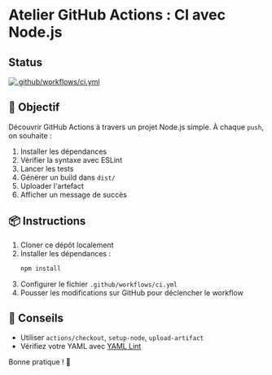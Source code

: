 
# Atelier GitHub Actions : CI avec Node.js

## Status
[![.github/workflows/ci.yml](https://github.com/fyleeds/workflow/actions/workflows/ci.yml/badge.svg)](https://github.com/fyleeds/workflow/actions/workflows/ci.yml)

## 🎯 Objectif
Découvrir GitHub Actions à travers un projet Node.js simple. À chaque `push`, on souhaite :
1. Installer les dépendances
2. Vérifier la syntaxe avec ESLint
3. Lancer les tests
4. Générer un build dans `dist/`
5. Uploader l'artefact
6. Afficher un message de succès

## 📦 Instructions

1. Cloner ce dépôt localement
2. Installer les dépendances :
   ```bash
   npm install
   ```
3. Configurer le fichier `.github/workflows/ci.yml`
4. Pousser les modifications sur GitHub pour déclencher le workflow

## 📝 Conseils
- Utiliser `actions/checkout`, `setup-node`, `upload-artifact`
- Vérifiez votre YAML avec [YAML Lint](http://www.yamllint.com/)

Bonne pratique ! 🚀
